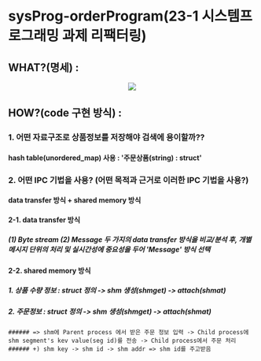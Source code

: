 # sysProg-orderProgram(23-1 시스템프로그래밍 과제 리팩터링)

## WHAT?(명세) : 
<p align="center">
  <img src="https://github.com/user-attachments/assets/48997085-32f2-49bc-b64f-b0705f2c12ca">
</p>




## HOW?(code 구현 방식) :
### 1. 어떤 자료구조로 상품정보를 저장해야 검색에 용이할까??
  #### hash table(unordered_map) 사용 :  '주문상품(string) : struct' 

### 2. 어떤 IPC 기법을 사용? (어떤 목적과 근거로 이러한 IPC 기법을 사용?) 
  #### data transfer 방식 + shared memory 방식

#### 2-1. data transfer 방식
  ##### (1) Byte stream (2) Message 두 가지의 data transfer 방식을 비교/분석 후, 개별 메시지 단위의 처리 및 실시간성에 중요성을 두어 'Message' 방식 선택

#### 2-2. shared memory 방식
  ##### 1. 상품 수량 정보 : struct 정의 -> shm 생성(shmget) -> attach(shmat) 
  ##### 2. 주문정보 : struct 정의 -> shm 생성(shmget) -> attach(shmat) 
    ###### => shm에 Parent process 에서 받은 주문 정보 입력 -> Child process에 shm segment's kev value(seg id)를 전송 -> Child process에서 주문 처리
    ###### +) shm key -> shm id -> shm addr => shm id를 주고받음
